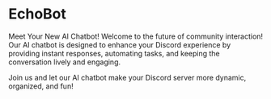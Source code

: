 # EchoBot
Meet Your New AI Chatbot! Welcome to the future of community interaction! Our AI chatbot is designed to enhance your Discord experience by providing instant responses, automating tasks, and keeping the conversation lively and engaging.  

Join us and let our AI chatbot make your Discord server more dynamic, organized, and fun!
